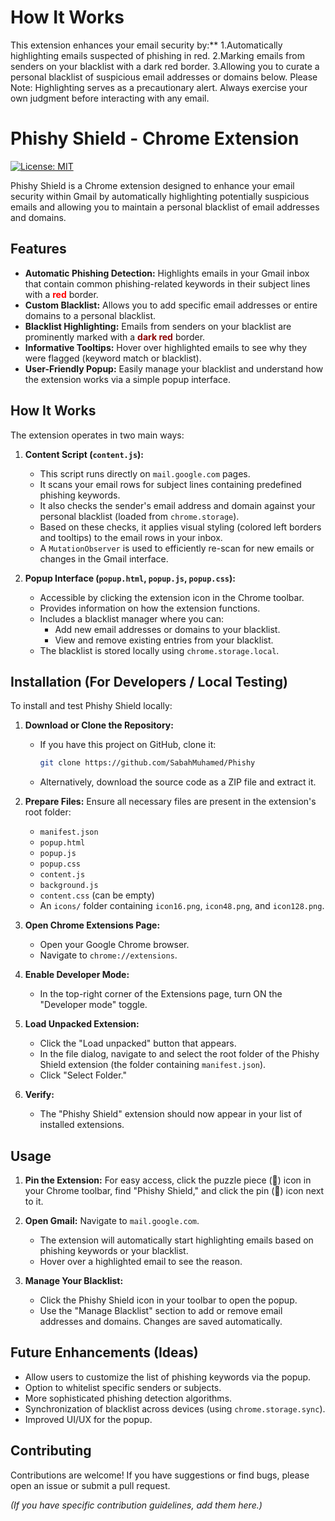 
# How It Works
This extension enhances your email security by:**
1.Automatically highlighting emails suspected of phishing in red.
2.Marking emails from senders on your blacklist with a dark red border.
3.Allowing you to curate a personal blacklist of suspicious email addresses or domains below.
Please Note: Highlighting serves as a precautionary alert. Always exercise your own judgment before interacting with any email.


# Phishy Shield - Chrome Extension

[![License: MIT](https://img.shields.io/badge/License-MIT-yellow.svg)](https://opensource.org/licenses/MIT)

Phishy Shield is a Chrome extension designed to enhance your email security within Gmail by automatically highlighting potentially suspicious emails and allowing you to maintain a personal blacklist of email addresses and domains.

## Features

*   **Automatic Phishing Detection:** Highlights emails in your Gmail inbox that contain common phishing-related keywords in their subject lines with a **<span style="color:red;">red</span>** border.
*   **Custom Blacklist:** Allows you to add specific email addresses or entire domains to a personal blacklist.
*   **Blacklist Highlighting:** Emails from senders on your blacklist are prominently marked with a **<span style="color:darkred;">dark red</span>** border.
*   **Informative Tooltips:** Hover over highlighted emails to see why they were flagged (keyword match or blacklist).
*   **User-Friendly Popup:** Easily manage your blacklist and understand how the extension works via a simple popup interface.




## How It Works

The extension operates in two main ways:

1.  **Content Script (`content.js`):**
    *   This script runs directly on `mail.google.com` pages.
    *   It scans your email rows for subject lines containing predefined phishing keywords.
    *   It also checks the sender's email address and domain against your personal blacklist (loaded from `chrome.storage`).
    *   Based on these checks, it applies visual styling (colored left borders and tooltips) to the email rows in your inbox.
    *   A `MutationObserver` is used to efficiently re-scan for new emails or changes in the Gmail interface.

2.  **Popup Interface (`popup.html`, `popup.js`, `popup.css`):**
    *   Accessible by clicking the extension icon in the Chrome toolbar.
    *   Provides information on how the extension functions.
    *   Includes a blacklist manager where you can:
        *   Add new email addresses or domains to your blacklist.
        *   View and remove existing entries from your blacklist.
    *   The blacklist is stored locally using `chrome.storage.local`.

## Installation (For Developers / Local Testing)

To install and test Phishy Shield locally:

1.  **Download or Clone the Repository:**
    *   If you have this project on GitHub, clone it:
        ```bash
        git clone https://github.com/SabahMuhamed/Phishy
        ```
    *   Alternatively, download the source code as a ZIP file and extract it.

2.  **Prepare Files:**
    Ensure all necessary files are present in the extension's root folder:
    *   `manifest.json`
    *   `popup.html`
    *   `popup.js`
    *   `popup.css`
    *   `content.js`
    *   `background.js`
    *   `content.css` (can be empty)
    *   An `icons/` folder containing `icon16.png`, `icon48.png`, and `icon128.png`.

3.  **Open Chrome Extensions Page:**
    *   Open your Google Chrome browser.
    *   Navigate to `chrome://extensions`.

4.  **Enable Developer Mode:**
    *   In the top-right corner of the Extensions page, turn ON the "Developer mode" toggle.

5.  **Load Unpacked Extension:**
    *   Click the "Load unpacked" button that appears.
    *   In the file dialog, navigate to and select the root folder of the Phishy Shield extension (the folder containing `manifest.json`).
    *   Click "Select Folder."

6.  **Verify:**
    *   The "Phishy Shield" extension should now appear in your list of installed extensions.

## Usage

1.  **Pin the Extension:** For easy access, click the puzzle piece (🧩) icon in your Chrome toolbar, find "Phishy Shield," and click the pin (📌) icon next to it.

2.  **Open Gmail:** Navigate to `mail.google.com`.
    *   The extension will automatically start highlighting emails based on phishing keywords or your blacklist.
    *   Hover over a highlighted email to see the reason.

3.  **Manage Your Blacklist:**
    *   Click the Phishy Shield icon in your toolbar to open the popup.
    *   Use the "Manage Blacklist" section to add or remove email addresses and domains. Changes are saved automatically.



## Future Enhancements (Ideas)

*   Allow users to customize the list of phishing keywords via the popup.
*   Option to whitelist specific senders or subjects.
*   More sophisticated phishing detection algorithms.
*   Synchronization of blacklist across devices (using `chrome.storage.sync`).
*   Improved UI/UX for the popup.

## Contributing

Contributions are welcome! If you have suggestions or find bugs, please open an issue or submit a pull request.

*(If you have specific contribution guidelines, add them here.)*

